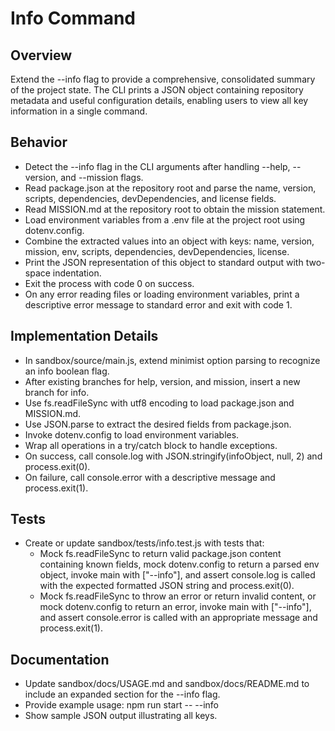 # Info Command

## Overview
Extend the --info flag to provide a comprehensive, consolidated summary of the project state. The CLI prints a JSON object containing repository metadata and useful configuration details, enabling users to view all key information in a single command.

## Behavior

- Detect the --info flag in the CLI arguments after handling --help, --version, and --mission flags.
- Read package.json at the repository root and parse the name, version, scripts, dependencies, devDependencies, and license fields.
- Read MISSION.md at the repository root to obtain the mission statement.
- Load environment variables from a .env file at the project root using dotenv.config.
- Combine the extracted values into an object with keys: name, version, mission, env, scripts, dependencies, devDependencies, license.
- Print the JSON representation of this object to standard output with two-space indentation.
- Exit the process with code 0 on success.
- On any error reading files or loading environment variables, print a descriptive error message to standard error and exit with code 1.

## Implementation Details

- In sandbox/source/main.js, extend minimist option parsing to recognize an info boolean flag.
- After existing branches for help, version, and mission, insert a new branch for info.
- Use fs.readFileSync with utf8 encoding to load package.json and MISSION.md.
- Use JSON.parse to extract the desired fields from package.json.
- Invoke dotenv.config to load environment variables.
- Wrap all operations in a try/catch block to handle exceptions.
- On success, call console.log with JSON.stringify(infoObject, null, 2) and process.exit(0).
- On failure, call console.error with a descriptive message and process.exit(1).

## Tests

- Create or update sandbox/tests/info.test.js with tests that:
  - Mock fs.readFileSync to return valid package.json content containing known fields, mock dotenv.config to return a parsed env object, invoke main with ["--info"], and assert console.log is called with the expected formatted JSON string and process.exit(0).
  - Mock fs.readFileSync to throw an error or return invalid content, or mock dotenv.config to return an error, invoke main with ["--info"], and assert console.error is called with an appropriate message and process.exit(1).

## Documentation

- Update sandbox/docs/USAGE.md and sandbox/docs/README.md to include an expanded section for the --info flag.
- Provide example usage:
  npm run start -- --info
- Show sample JSON output illustrating all keys.